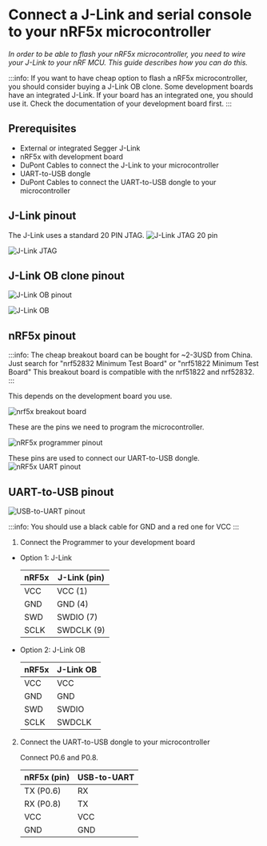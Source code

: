 # Connect a J-Link and serial console to your nRF5x microcontroller

*In order to be able to flash your nRF5x microcontroller, you need to wire your J-Link to your nRF MCU.
This guide describes how you can do this.*

:::info:
If you want to have cheap option to flash a nRF5x microcontroller, you should consider buying a
J-Link OB clone. Some development boards have an integrated J-Link. 
If your board has an integrated one, you should use it. Check the documentation of your development board first.
:::

## Prerequisites

- External or integrated Segger J-Link
- nRF5x with development board
- DuPont Cables to connect the J-Link to your microcontroller
- UART-to-USB dongle
- DuPont Cables to connect the UART-to-USB dongle to your microcontroller

## J-Link pinout

The J-Link uses a standard 20 PIN JTAG.
![J-Link JTAG 20 pin](../jtag_20pin.png)

![J-Link JTAG](../j-link.png)

## J-Link OB clone pinout

![J-Link OB pinout](../j-link-ob-pinout.png)

![J-Link OB](../j-link-ob.png)

## nRF5x pinout
:::info:
The cheap breakout board can be bought for ~2-3USD from China.
Just search for "nrf52832 Minimum Test Board" or "nrf51822 Minimum Test Board" 
This breakout board is compatible with the nrf51822 and nrf52832.
:::

This depends on the development board you use.

![nrf5x breakout board](../nrf52_cheap_board.png)

These are the pins we need to program the microcontroller.

![nRF5x programmer pinout](../nrf52_cheap_serial_wire_debug.png)

These pins are used to connect our UART-to-USB dongle.
![nRF5x UART pinout](../nrf52_cheap_uart.png)

## UART-to-USB pinout

![USB-to-UART pinout](../usb-to-uart.png)

:::info:
You should use a black cable for GND and a red one for VCC
:::

1. Connect the Programmer to your development board
- Option 1: J-Link
    
    |    nRF5x    |    J-Link (pin)   |
    |-------------|-------------------|
    |    VCC      |    VCC (1)        |
    |    GND      |    GND (4)        |
    |    SWD      |    SWDIO (7)      |
    |    SCLK     |    SWDCLK (9)     |

- Option 2: J-Link OB

    |    nRF5x    |    J-Link OB   |
    |-------------|----------------|
    |    VCC      |    VCC         |
    |    GND      |    GND         |
    |    SWD      |    SWDIO       |
    |    SCLK     |    SWDCLK      |

    
2. Connect the UART-to-USB dongle to your microcontroller

    Connect P0.6 and P0.8.
    
    |    nRF5x (pin)   |    USB-to-UART   |
    |------------------|------------------|
    |    TX (P0.6)     |    RX            |
    |    RX (P0.8)     |    TX            |
    |    VCC           |    VCC           |
    |    GND           |    GND           |
